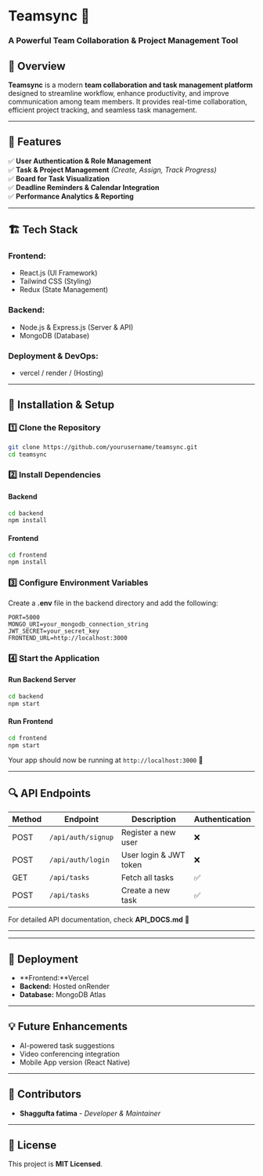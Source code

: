 # **Teamsync** 🚀  


### **A Powerful Team Collaboration & Project Management Tool**  

## 📌 **Overview**  
**Teamsync** is a modern **team collaboration and task management platform** designed to streamline workflow, enhance productivity, and improve communication among team members. It provides real-time collaboration, efficient project tracking, and seamless task management.  

---

## 🎯 **Features**  
✅ **User Authentication & Role Management**  
✅ **Task & Project Management** *(Create, Assign, Track Progress)*  
✅ **Board for Task Visualization**  
✅ **Deadline Reminders & Calendar Integration**  
✅ **Performance Analytics & Reporting**  


---

## 🏗️ **Tech Stack**  
### **Frontend:**  
- React.js (UI Framework)  
- Tailwind CSS (Styling)  
- Redux (State Management)  

### **Backend:**  
- Node.js & Express.js (Server & API)  
- MongoDB (Database)  
 

### **Deployment & DevOps:**  
- vercel / render / (Hosting)  
 

---

## 🔧 **Installation & Setup**  

### **1️⃣ Clone the Repository**  
```bash
git clone https://github.com/yourusername/teamsync.git
cd teamsync
```

### **2️⃣ Install Dependencies**  
#### Backend  
```bash
cd backend
npm install
```
#### Frontend  
```bash
cd frontend
npm install
```

### **3️⃣ Configure Environment Variables**  
Create a **.env** file in the backend directory and add the following:  
```env
PORT=5000
MONGO_URI=your_mongodb_connection_string
JWT_SECRET=your_secret_key
FRONTEND_URL=http://localhost:3000
```

### **4️⃣ Start the Application**  
#### Run Backend Server  
```bash
cd backend
npm start
```
#### Run Frontend  
```bash
cd frontend
npm start
```
Your app should now be running at `http://localhost:3000` 🚀  

---

## 🔍 **API Endpoints**  
| Method | Endpoint           | Description            | Authentication |
|--------|--------------------|------------------------|---------------|
| POST   | `/api/auth/signup` | Register a new user    | ❌           |
| POST   | `/api/auth/login`  | User login & JWT token | ❌           |
| GET    | `/api/tasks`       | Fetch all tasks        | ✅           |
| POST   | `/api/tasks`       | Create a new task      | ✅           |

For detailed API documentation, check **API_DOCS.md** 📖  

---

---

## 🚀 **Deployment**  
- **Frontend:**Vercel 
- **Backend:** Hosted onRender  
- **Database:** MongoDB Atlas  

---

## 💡 **Future Enhancements**  
- AI-powered task suggestions  
- Video conferencing integration  
- Mobile App version (React Native)  

---

## 🤝 **Contributors**  
- **Shaggufta fatima** - *Developer & Maintainer*  

---

## 📝 **License**  
This project is **MIT Licensed**.  
